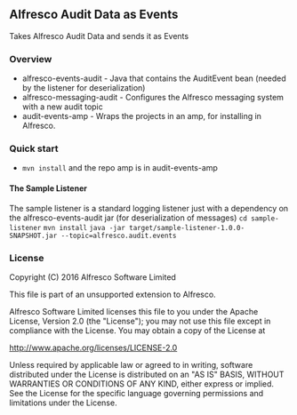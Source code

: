 ## Alfresco Audit Data as Events
Takes Alfresco Audit Data and sends it as Events

### Overview
- alfresco-events-audit - Java that contains the AuditEvent bean (needed by the listener for deserialization)
- alfresco-messaging-audit - Configures the Alfresco messaging system with a new audit topic
- audit-events-amp - Wraps the projects in an amp, for installing in Alfresco.

### Quick start
- `mvn install` and the repo amp is in audit-events-amp

#### The Sample Listener
The sample listener is a standard logging listener just with a dependency on the alfresco-events-audit jar 
(for deserialization of messages)
`cd sample-listener`
`mvn install`
`java -jar target/sample-listener-1.0.0-SNAPSHOT.jar --topic=alfresco.audit.events`

### License
Copyright (C) 2016 Alfresco Software Limited

This file is part of an unsupported extension to Alfresco.

Alfresco Software Limited licenses this file
to you under the Apache License, Version 2.0 (the
"License"); you may not use this file except in compliance
with the License.  You may obtain a copy of the License at

 http://www.apache.org/licenses/LICENSE-2.0

Unless required by applicable law or agreed to in writing,
software distributed under the License is distributed on an
"AS IS" BASIS, WITHOUT WARRANTIES OR CONDITIONS OF ANY
KIND, either express or implied.  See the License for the
specific language governing permissions and limitations
under the License.

